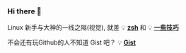 ### Hi there 👋

<!--
**Changes729/Changes729** is a ✨ _special_ ✨ repository because its `README.md` (this file) appears on your GitHub profile.

Here are some ideas to get you started:

- 🔭 I’m currently working on ...
- 🌱 I’m currently learning ...
- 👯 I’m looking to collaborate on ...
- 🤔 I’m looking for help with ...
- 💬 Ask me about ...
- 📫 How to reach me: ...
- 😄 Pronouns: ...
- ⚡ Fun fact: ...
-->

Linux 新手与大神的一线之隔(视觉), 就差 💡 **[zsh](https://github.com/ohmyzsh/ohmyzsh)** 和 💡 **[一些技巧](https://github.com/jlevy/the-art-of-command-line)**

不会还有玩Github的人不知道 Gist 吧？ 💡 **[Gist](https://gist.github.com/Changes729)**
